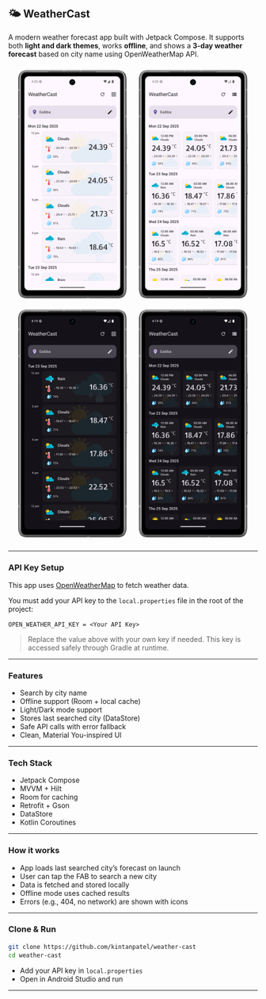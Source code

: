 
## 🌤️ WeatherCast

A modern weather forecast app built with Jetpack Compose. It supports both **light and dark themes**, works **offline**, and shows a **3-day weather forecast** based on city name using OpenWeatherMap API.
<div align="center">
  <img src="screenshots/light_mode.png" width="220" style="margin: 10px;" />
  <img src="screenshots/light_mode_grid.png" width="220" style="margin: 10px;" />
</div>

<div align="center">
  <img src="screenshots/dark_mode.png" width="220" style="margin: 10px;" />
  <img src="screenshots/dark_mode_grid.png" width="220" style="margin: 10px;" />
</div>





---

###  API Key Setup

This app uses [OpenWeatherMap](https://openweathermap.org/api) to fetch weather data.

You must add your API key to the `local.properties` file in the root of the project:

```properties
OPEN_WEATHER_API_KEY = <Your API Key>
```

> Replace the value above with your own key if needed. This key is accessed safely through Gradle at runtime.

---

###  Features

* Search by city name
* Offline support (Room + local cache)
* Light/Dark mode support
* Stores last searched city (DataStore)
* Safe API calls with error fallback
* Clean, Material You-inspired UI

---

### Tech Stack

* Jetpack Compose
* MVVM + Hilt
* Room for caching
* Retrofit + Gson
* DataStore
* Kotlin Coroutines

---

### How it works

* App loads last searched city’s forecast on launch
* User can tap the FAB to search a new city
* Data is fetched and stored locally
* Offline mode uses cached results
* Errors (e.g., 404, no network) are shown with icons

---

###  Clone & Run

```bash
git clone https://github.com/kintanpatel/weather-cast
cd weather-cast
```

* Add your API key in `local.properties`
* Open in Android Studio and run

---
